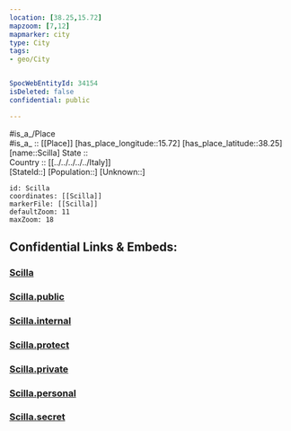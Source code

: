 ```yaml
---
location: [38.25,15.72] 
mapzoom: [7,12] 
mapmarker: city 
type: City
tags:
- geo/City


SpocWebEntityId: 34154
isDeleted: false
confidential: public

---
```

#is_a_/Place  
#is_a_ :: [[Place]] 
[has_place_longitude::15.72] 
[has_place_latitude::38.25] 
[name::Scilla] 
State ::  
Country :: [[../../../../../Italy]]  
[StateId::] 
[Population::] 
[Unknown::] 


```leaflet
id: Scilla
coordinates: [[Scilla]] 
markerFile: [[Scilla]] 
defaultZoom: 11 
maxZoom: 18
```


## Confidential Links & Embeds: 

### [Scilla](/_Standards/Earth/Continent/Europe/Europe~South/Italy/regions~Italy/Calabria/Reggio_Calabria.Province/City/Scilla.md) 

### [Scilla.public](/_public/Earth/Continent/Europe/Europe~South/Italy/regions~Italy/Calabria/Reggio_Calabria.Province/City/Scilla.public.md) 

### [Scilla.internal](/_internal/Earth/Continent/Europe/Europe~South/Italy/regions~Italy/Calabria/Reggio_Calabria.Province/City/Scilla.internal.md) 

### [Scilla.protect](/_protect/Earth/Continent/Europe/Europe~South/Italy/regions~Italy/Calabria/Reggio_Calabria.Province/City/Scilla.protect.md) 

### [Scilla.private](/_private/Earth/Continent/Europe/Europe~South/Italy/regions~Italy/Calabria/Reggio_Calabria.Province/City/Scilla.private.md) 

### [Scilla.personal](/_personal/Earth/Continent/Europe/Europe~South/Italy/regions~Italy/Calabria/Reggio_Calabria.Province/City/Scilla.personal.md) 

### [Scilla.secret](/_secret/Earth/Continent/Europe/Europe~South/Italy/regions~Italy/Calabria/Reggio_Calabria.Province/City/Scilla.secret.md)

